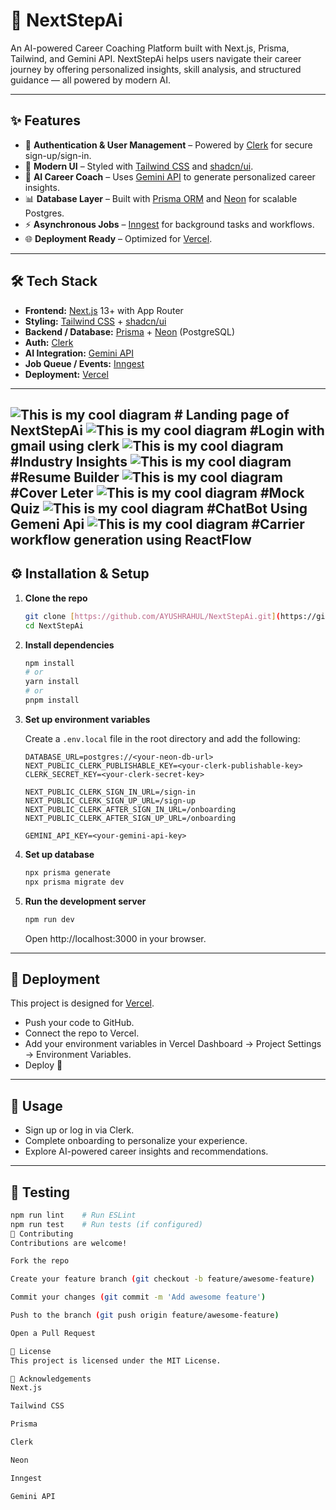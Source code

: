 # 🚀 NextStepAi

An AI-powered Career Coaching Platform built with Next.js, Prisma, Tailwind, and Gemini API. NextStepAi helps users navigate their career journey by offering personalized insights, skill analysis, and structured guidance — all powered by modern AI.

---

## ✨ Features

-   🔐 **Authentication & User Management** – Powered by [Clerk](https://clerk.com/) for secure sign-up/sign-in.
-   🎨 **Modern UI** – Styled with [Tailwind CSS](https://tailwindcss.com/) and [shadcn/ui](https://ui.shadcn.com/).
-   🧠 **AI Career Coach** – Uses [Gemini API](https://ai.google.dev/) to generate personalized career insights.
-   📊 **Database Layer** – Built with [Prisma ORM](https://www.prisma.io/) and [Neon](https://neon.tech/) for scalable Postgres.
-   ⚡ **Asynchronous Jobs** – [Inngest](https://www.inngest.com/) for background tasks and workflows.
-   🌐 **Deployment Ready** – Optimized for [Vercel](https://vercel.com/).

---

## 🛠️ Tech Stack

-   **Frontend:** [Next.js](https://nextjs.org/) 13+ with App Router
-   **Styling:** [Tailwind CSS](https://tailwindcss.com/) + [shadcn/ui](https://ui.shadcn.com/)
-   **Backend / Database:** [Prisma](https://www.prisma.io/) + [Neon](https://neon.tech/) (PostgreSQL)
-   **Auth:** [Clerk](https://clerk.com/)
-   **AI Integration:** [Gemini API](https://ai.google.dev/)
-   **Job Queue / Events:** [Inngest](https://www.inngest.com/)
-   **Deployment:** [Vercel](https://vercel.com/)

---

 ![This is my cool diagram](./new/1.png)
           # Landing page of NextStepAi
 ![This is my cool diagram](./new/2.png)
   #Login with gmail using clerk
 ![This is my cool diagram](./new/3.png)
   #Industry Insights
 ![This is my cool diagram](./new/4.png)
     #Resume Builder
 ![This is my cool diagram](./new/5.png)
     #Cover Leter
 ![This is my cool diagram](./new/6.png)
    #Mock Quiz
 ![This is my cool diagram](./new/7.png)
    #ChatBot Using Gemeni Api
 ![This is my cool diagram](./new/8.png)
     #Carrier workflow generation using ReactFlow
---

## ⚙️ Installation & Setup

1.  **Clone the repo**
    ```sh
    git clone [https://github.com/AYUSHRAHUL/NextStepAi.git](https://github.com/AYUSHRAHUL/NextStepAi.git)
    cd NextStepAi
    ```

2.  **Install dependencies**
    ```sh
    npm install
    # or
    yarn install
    # or
    pnpm install
    ```

3.  **Set up environment variables**

    Create a `.env.local` file in the root directory and add the following:
    ```env
    DATABASE_URL=postgres://<your-neon-db-url>
    NEXT_PUBLIC_CLERK_PUBLISHABLE_KEY=<your-clerk-publishable-key>
    CLERK_SECRET_KEY=<your-clerk-secret-key>

    NEXT_PUBLIC_CLERK_SIGN_IN_URL=/sign-in
    NEXT_PUBLIC_CLERK_SIGN_UP_URL=/sign-up
    NEXT_PUBLIC_CLERK_AFTER_SIGN_IN_URL=/onboarding
    NEXT_PUBLIC_CLERK_AFTER_SIGN_UP_URL=/onboarding

    GEMINI_API_KEY=<your-gemini-api-key>
    ```

4.  **Set up database**
    ```sh
    npx prisma generate
    npx prisma migrate dev
    ```

5.  **Run the development server**
    ```sh
    npm run dev
    ```

    Open http://localhost:3000 in your browser.

---

## 🚀 Deployment

This project is designed for [Vercel](https://vercel.com/).

-   Push your code to GitHub.
-   Connect the repo to Vercel.
-   Add your environment variables in Vercel Dashboard → Project Settings → Environment Variables.
-   Deploy 🎉

---

## 📖 Usage

-   Sign up or log in via Clerk.
-   Complete onboarding to personalize your experience.
-   Explore AI-powered career insights and recommendations.

---

## 🧪 Testing

```sh
npm run lint    # Run ESLint
npm run test    # Run tests (if configured)
🤝 Contributing
Contributions are welcome!

Fork the repo

Create your feature branch (git checkout -b feature/awesome-feature)

Commit your changes (git commit -m 'Add awesome feature')

Push to the branch (git push origin feature/awesome-feature)

Open a Pull Request

📜 License
This project is licensed under the MIT License.

🙌 Acknowledgements
Next.js

Tailwind CSS

Prisma

Clerk

Neon

Inngest

Gemini API
